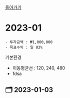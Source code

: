[돌아가기](/StockCompany-Korea/README.md)

# 2023-01
```
- 투자금액 : ₩1,000,000
- 목표수익 : 일 03%

```

기본환경
- 이동평균선 : 120, 240, 480
- fdsa

## :card_index_dividers: 2023-01-03
